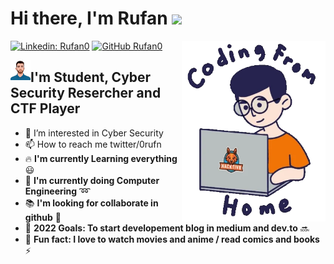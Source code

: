 # Hi there, I'm Rufan <img src="https://raw.githubusercontent.com/Rufan0/readme/main/assets/Hi.gif" width="30px">

[![Linkedin: Rufan0](https://img.shields.io/badge/-Rufan0-blue?style=flat-square&logo=Linkedin&logoColor=white&link=https://www.linkedin.com/in/rufan-bayramzad%C9%99-80b6621a7/)](https://www.linkedin.com/in/rufan-bayramzad%C9%99-80b6621a7/)
[![GitHub Rufan0](https://img.shields.io/github/followers/Rufan0?label=follow&style=social)](https://github.com/Rufan0)
<img align='right' src="https://raw.githubusercontent.com/Rufan0/Rufan0/main/assets/giphy.webp" width="230">


<img align="left" width="32px" height="32px" alt="profile" src="https://github.com/Rufan0/Rufan0/blob/main/assets/86017408.jpg?raw=true" />


## I'm Student, Cyber Security Resercher and CTF Player



- 👀 I’m interested in Cyber Security
- 📫 How to reach me twitter/0rufn
- :fire: **I'm currently Learning everything** :smiley:
- :school_satchel: **I'm currently doing Computer Engineering** :loop:
- :books: **I'm looking for collaborate in github** :green_book:
- :rocket: **2022 Goals: To start developement blog in medium and dev.to** :soon:
- :raised_hands: **Fun fact: I love to watch movies and anime / read comics and books** :zap:

<!---
Rufan0/Rufan0 is a ✨ special ✨ repository because its `README.md` (this file) appears on your GitHub profile.
You can click the Preview link to take a look at your changes.
--->
